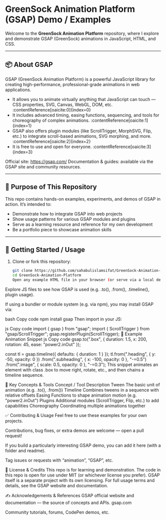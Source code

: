 # GreenSock Animation Platform (GSAP) Demo / Examples

Welcome to the **GreenSock Animation Platform** repository, where I explore and demonstrate GSAP (GreenSock) animations in JavaScript, HTML, and CSS.

---

## 📦 About GSAP

GSAP (GreenSock Animation Platform) is a powerful JavaScript library for creating high-performance, professional-grade animations in web applications.

- It allows you to animate virtually anything that JavaScript can touch — CSS properties, SVG, Canvas, WebGL, DOM, etc. :contentReference[oaicite:0]{index=0}
- It includes advanced timing, easing functions, sequencing, and tools for choreography of complex animations. :contentReference[oaicite:1]{index=1}
- GSAP also offers plugin modules (like ScrollTrigger, MorphSVG, Flip, etc.) to integrate scroll-based animations, SVG morphing, and more. :contentReference[oaicite:2]{index=2}
- It is free to use and open for everyone. :contentReference[oaicite:3]{index=3}

Official site: https://gsap.com/
Documentation & guides: available via the GSAP site and community resources.

---

## 🎯 Purpose of This Repository

This repo contains hands-on examples, experiments, and demos of GSAP in action. It’s intended to:

- Demonstrate how to integrate GSAP into web projects
- Show usage patterns for various GSAP modules and plugins
- Serve as a learning resource and reference for my own development
- Be a portfolio piece to showcase animation skills

---

## 🚀 Getting Started / Usage

1. Clone or fork this repository:

   ```bash
   git clone https://github.com/sahabulislamsifat/GreenSock-Animation-Platform.git
   cd GreenSock-Animation-Platform
   Open any example HTML file in your browser (or serve via a local dev server) to see animations in action.
   ```

Explore JS files to see how GSAP is used (e.g. .to(), .from(), .timeline(), plugin usage).

If using a bundler or module system (e.g. via npm), you may install GSAP via:

bash
Copy code
npm install gsap
Then import in your JS:

js
Copy code
import { gsap } from "gsap";
import { ScrollTrigger } from "gsap/ScrollTrigger";
gsap.registerPlugin(ScrollTrigger);
🧩 Example Animation Snippet
js
Copy code
gsap.to(".box", {
duration: 1.5,
x: 200,
rotation: 45,
ease: "power2.inOut"
});

const tl = gsap.timeline({ defaults: { duration: 1 } });
tl.from(".heading", { y: -50, opacity: 0 })
.from(".subheading", { x: -100, opacity: 0 }, "-=0.5")
.from(".image", { scale: 0.5, opacity: 0 }, "-=0.3");
This snippet animates an element with class .box to move right, rotate, etc., and then chains a timeline sequence.

🧠 Key Concepts & Tools
Concept / Tool Description
Tween The basic unit of animation (e.g. .to(), .from())
Timeline Combines tweens in a sequence with relative offsets
Easing Functions to shape animation motion (e.g. "power2.inOut")
Plugins Additional modules (ScrollTrigger, Flip, etc.) to add capabilities
Choreography Coordinating multiple animations together

✅ Contributing & Usage
Feel free to use these examples for your own projects.

Contributions, bug fixes, or extra demos are welcome — open a pull request!

If you build a particularly interesting GSAP demo, you can add it here (with a folder and readme).

Tag issues or requests with “animation”, “GSAP”, etc.

📜 License & Credits
This repo is for learning and demonstration. The code in this repo is open for use under MIT (or whichever license you prefer).
GSAP itself is a separate project with its own licensing. For full usage terms and details, see the GSAP website and documentation.

✍️ Acknowledgements & References
GSAP official website and documentation — the source of concepts and APIs.
gsap.com

Community tutorials, forums, CodePen demos, etc.
